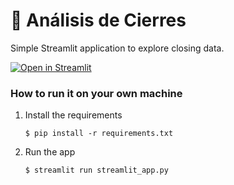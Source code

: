 # 🎈 Análisis de Cierres

Simple Streamlit application to explore closing data.

[![Open in Streamlit](https://static.streamlit.io/badges/streamlit_badge_black_white.svg)](https://analisis-cierres.streamlit.app/)

### How to run it on your own machine

1. Install the requirements

   ```
   $ pip install -r requirements.txt
   ```

2. Run the app

   ```
   $ streamlit run streamlit_app.py
   ```
